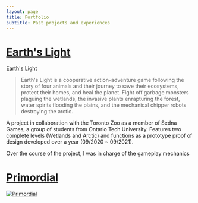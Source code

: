 ```yaml
---
layout: page
title: Portfolio
subtitle: Past projects and experiences
---
```

# [Earth's Light](https://hamraj-rai.itch.io/earths-light)
[Earth's Light](https://img.itch.zone/aW1hZ2UvOTc0MTIzLzczMjM0NDEucG5n/347x500/yRgepC.png)

>Earth's Light is a cooperative action-adventure game following the story of four animals and their journey to save their ecosystems, protect their homes, and heal the planet. Fight off garbage monsters plaguing the wetlands, the invasive plants enrapturing the forest, water spirits flooding the plains, and the mechanical chipper robots destroying the arctic.

A project in collaboration with the Toronto Zoo as a member of Sedna Games, a group of students from Ontario Tech University. Features two complete levels (Wetlands and Arctic) and functions as a prototype proof of design developed over a year (09/2020 ~ 09/2021).

Over the course of the project, I was in charge of the gameplay mechanics

# [Primordial](https://promethaes.itch.io/primordial)
[![Primordial](http://img.youtube.com/vi/iZOTqHBXW2M/0.jpg)](https://www.youtube.com/watch?v=iZOTqHBXW2M)